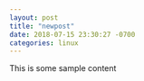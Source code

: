 ```yaml
---
layout: post
title: "newpost"
date: 2018-07-15 23:30:27 -0700
categories: linux
---
```


This is some sample content

